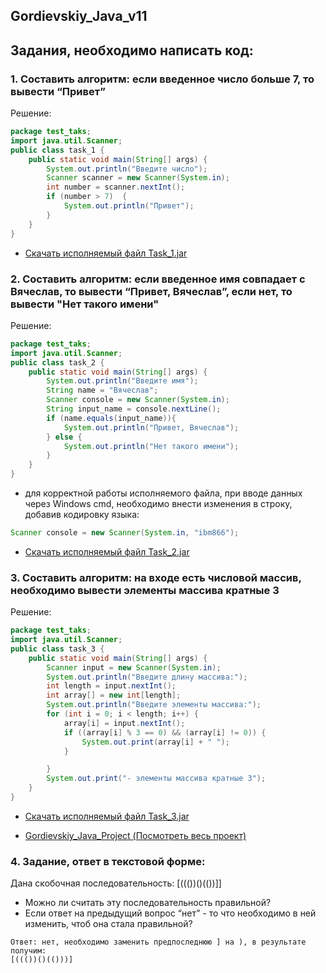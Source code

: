 ## Gordievskiy_Java_v11
## Задания, необходимо написать код:

### 1. Составить алгоритм: если введенное число больше 7, то вывести “Привет”  
Решение:
```java
package test_taks;
import java.util.Scanner;
public class task_1 {
    public static void main(String[] args) {
        System.out.println("Введите число");
        Scanner scanner = new Scanner(System.in);
        int number = scanner.nextInt();
        if (number > 7)  {
            System.out.println("Привет");
        }
    }
}
```
* [Скачать исполняемый файл Task_1.jar](https://github.com/Gordmick/Gordievskiy_Java_v11/blob/main/executable_files/Task_1.jar)
### 2. Составить алгоритм: если введенное имя совпадает с Вячеслав, то вывести “Привет, Вячеслав”, если нет, то вывести "Нет такого имени" 
Решение:
```java
package test_taks;
import java.util.Scanner;
public class task_2 {
    public static void main(String[] args) {
        System.out.println("Введите имя");
        String name = "Вячеслав";
        Scanner console = new Scanner(System.in);
        String input_name = console.nextLine();
        if (name.equals(input_name)){
            System.out.println("Привет, Вячеслав");
        } else {
            System.out.println("Нет такого имени");
        }
    }
}
```
* для корректной работы исполняемого файла, при вводе данных через Windows cmd, необходимо внести изменения в строку, добавив кодировку языка:
```java
Scanner console = new Scanner(System.in, "ibm866");
```
* [Скачать исполняемый файл Task_2.jar](https://github.com/Gordmick/Gordievskiy_Java_v11/blob/main/executable_files/Task_2.jar)
### 3. Составить алгоритм: на входе есть числовой массив, необходимо вывести элементы массива кратные 3 
Решение:
```java
package test_taks;
import java.util.Scanner;
public class task_3 {
    public static void main(String[] args) {
        Scanner input = new Scanner(System.in);
        System.out.println("Введите длину массива:");
        int length = input.nextInt();
        int array[] = new int[length];
        System.out.println("Введите элементы массива:");
        for (int i = 0; i < length; i++) {
            array[i] = input.nextInt();
            if ((array[i] % 3 == 0) && (array[i] != 0)) {
                System.out.print(array[i] + " ");
            }

        }
        System.out.print("- элементы массива кратные 3");
    }
}
```
* [Скачать исполняемый файл Task_3.jar](https://github.com/Gordmick/Gordievskiy_Java_v11/blob/main/executable_files/Task_3.jar)

* [Gordievskiy_Java_Project (Посмотреть весь проект)](https://github.com/Gordmick/Test_tasks_Gordievskiy_Java_Project)
### 4. Задание, ответ в текстовой форме:  
  Дана скобочная последовательность: [((())()(())]]  
  - Можно ли считать эту последовательность правильной?  
  - Если ответ на предыдущий вопрос “нет” - то что необходимо в ней изменить, чтоб она стала правильной?  
  ```
  Ответ: нет, необходимо заменить предпоследнюю ] на ), в результате получим:
  [((())()(()))] 
  ```
